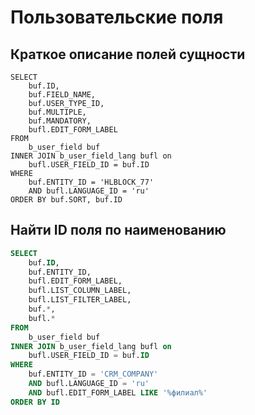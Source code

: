 # Пользовательские поля

## Краткое описание полей сущности
```
SELECT
	buf.ID,
	buf.FIELD_NAME,
	buf.USER_TYPE_ID,
	buf.MULTIPLE,
	buf.MANDATORY,
	bufl.EDIT_FORM_LABEL
FROM
	b_user_field buf
INNER JOIN b_user_field_lang bufl on
	bufl.USER_FIELD_ID = buf.ID
WHERE
	buf.ENTITY_ID = 'HLBLOCK_77'
	AND bufl.LANGUAGE_ID = 'ru'
ORDER BY buf.SORT, buf.ID
```

## Найти ID поля по наименованию
```sql
SELECT
	buf.ID,
	buf.ENTITY_ID,
	bufl.EDIT_FORM_LABEL,
	bufl.LIST_COLUMN_LABEL,
	bufl.LIST_FILTER_LABEL,
	buf.*,
	bufl.*
FROM
	b_user_field buf
INNER JOIN b_user_field_lang bufl on
	bufl.USER_FIELD_ID = buf.ID
WHERE
	buf.ENTITY_ID = 'CRM_COMPANY'
	AND bufl.LANGUAGE_ID = 'ru'
	AND bufl.EDIT_FORM_LABEL LIKE '%филиал%'
ORDER BY ID
```
